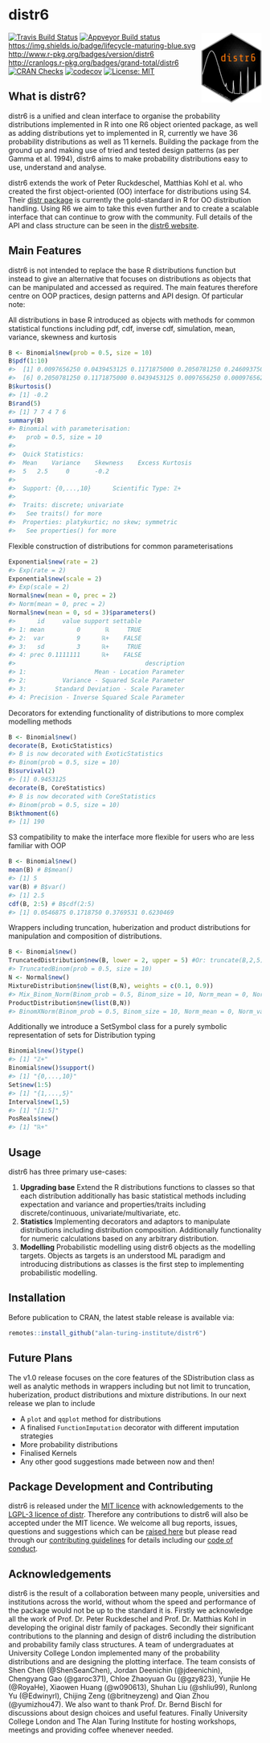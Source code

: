 distr6
================

<img src="man/figures/logo.png" align="right" alt="" width="120" />

[![Travis Build
Status](https://travis-ci.com/alan-turing-institute/distr6.svg?branch=master)](https://travis-ci.com/alan-turing-institute/distr6)
[![Appveyor Build
status](https://ci.appveyor.com/api/projects/status/mrexqbmrtrx865jf/branch/master?svg=true)](https://ci.appveyor.com/project/RaphaelS1/distr6-xsr0j/branch/master)
<https://img.shields.io/badge/lifecycle-maturing-blue.svg>
<http://www.r-pkg.org/badges/version/distr6>
<http://cranlogs.r-pkg.org/badges/grand-total/distr6> [![CRAN
Checks](https://cranchecks.info/badges/summary/distr6)](https://cran.r-project.org/web/checks/check_results_distr6.html)
[![codecov](https://codecov.io/gh/alan-turing-institute/distr6/branch/master/graph/badge.svg)](https://codecov.io/gh/alan-turing-institute/distr6)
[![License:
MIT](https://img.shields.io/badge/License-MIT-yellow.svg)](https://opensource.org/licenses/MIT)

## What is distr6?

distr6 is a unified and clean interface to organise the probability
distributions implemented in R into one R6 object oriented package, as
well as adding distributions yet to implemented in R, currently we have
36 probability distributions as well as 11 kernels. Building the package
from the ground up and making use of tried and tested design patterns
(as per Gamma et al. 1994), distr6 aims to make probability
distributions easy to use, understand and analyse.

distr6 extends the work of Peter Ruckdeschel, Matthias Kohl et al. who
created the first object-oriented (OO) interface for distributions using
S4. Their [distr package](http://distr.r-forge.r-project.org/) is
currently the gold-standard in R for OO distribution handling. Using R6
we aim to take this even further and to create a scalable interface that
can continue to grow with the community. Full details of the API and
class structure can be seen in the [distr6
website](https://alan-turing-institute.github.io/distr6/).

## Main Features

distr6 is not intended to replace the base R distributions function but
instead to give an alternative that focuses on distributions as objects
that can be manipulated and accessed as required. The main features
therefore centre on OOP practices, design patterns and API design. Of
particular note:

All distributions in base R introduced as objects with methods for
common statistical functions including pdf, cdf, inverse cdf,
simulation, mean, variance, skewness and kurtosis

``` r
B <- Binomial$new(prob = 0.5, size = 10)
B$pdf(1:10)
#>  [1] 0.0097656250 0.0439453125 0.1171875000 0.2050781250 0.2460937500
#>  [6] 0.2050781250 0.1171875000 0.0439453125 0.0097656250 0.0009765625
B$kurtosis()
#> [1] -0.2
B$rand(5)
#> [1] 7 7 4 7 6
summary(B)
#> Binomial with parameterisation:
#>   prob = 0.5, size = 10
#> 
#>  Quick Statistics: 
#>  Mean    Variance    Skewness    Excess Kurtosis
#>  5   2.5     0       -0.2
#> 
#>  Support: {0,...,10}      Scientific Type: ℤ+ 
#> 
#>  Traits: discrete; univariate
#>   See traits() for more
#>  Properties: platykurtic; no skew; symmetric
#>   See properties() for more
```

Flexible construction of distributions for common parameterisations

``` r
Exponential$new(rate = 2)
#> Exp(rate = 2)
Exponential$new(scale = 2)
#> Exp(scale = 2)
Normal$new(mean = 0, prec = 2)
#> Norm(mean = 0, prec = 2)
Normal$new(mean = 0, sd = 3)$parameters()
#>      id     value support settable
#> 1: mean         0       ℝ     TRUE
#> 2:  var         9      ℝ+    FALSE
#> 3:   sd         3      ℝ+     TRUE
#> 4: prec 0.1111111      ℝ+    FALSE
#>                                    description
#> 1:                   Mean - Location Parameter
#> 2:          Variance - Squared Scale Parameter
#> 3:        Standard Deviation - Scale Parameter
#> 4: Precision - Inverse Squared Scale Parameter
```

Decorators for extending functionality of distributions to more complex
modelling methods

``` r
B <- Binomial$new()
decorate(B, ExoticStatistics)
#> B is now decorated with ExoticStatistics
#> Binom(prob = 0.5, size = 10)
B$survival(2)
#> [1] 0.9453125
decorate(B, CoreStatistics)
#> B is now decorated with CoreStatistics
#> Binom(prob = 0.5, size = 10)
B$kthmoment(6)
#> [1] 190
```

S3 compatibility to make the interface more flexible for users who are
less familiar with OOP

``` r
B <- Binomial$new()
mean(B) # B$mean()
#> [1] 5
var(B) # B$var()
#> [1] 2.5
cdf(B, 2:5) # B$cdf(2:5)
#> [1] 0.0546875 0.1718750 0.3769531 0.6230469
```

Wrappers including truncation, huberization and product distributions
for manipulation and composition of distributions.

``` r
B <- Binomial$new()
TruncatedDistribution$new(B, lower = 2, upper = 5) #Or: truncate(B,2,5)
#> TruncatedBinom(prob = 0.5, size = 10)
N <- Normal$new()
MixtureDistribution$new(list(B,N), weights = c(0.1, 0.9))
#> Mix_Binom_Norm(Binom_prob = 0.5, Binom_size = 10, Norm_mean = 0, Norm_var = 1)
ProductDistribution$new(list(B,N))
#> BinomXNorm(Binom_prob = 0.5, Binom_size = 10, Norm_mean = 0, Norm_var = 1)
```

Additionally we introduce a SetSymbol class for a purely symbolic
representation of sets for Distribution typing

``` r
Binomial$new()$type()
#> [1] "ℤ+"
Binomial$new()$support()
#> [1] "{0,...,10}"
Set$new(1:5)
#> [1] "{1,...,5}"
Interval$new(1,5)
#> [1] "[1:5]"
PosReals$new()
#> [1] "ℝ+"
```

## Usage

distr6 has three primary use-cases:

1.  **Upgrading base** Extend the R distributions functions to classes
    so that each distribution additionally has basic statistical methods
    including expectation and variance and properties/traits including
    discrete/continuous, univariate/multivariate, etc.
2.  **Statistics** Implementing decorators and adaptors to manipulate
    distributions including distribution composition. Additionally
    functionality for numeric calculations based on any arbitrary
    distribution.
3.  **Modelling** Probabilistic modelling using distr6 objects as the
    modelling targets. Objects as targets is an understood ML paradigm
    and introducing distributions as classes is the first step to
    implementing probabilistic modelling.

## Installation

Before publication to CRAN, the latest stable release is available via:

``` r
remotes::install_github("alan-turing-institute/distr6")
```

## Future Plans

The v1.0 release focuses on the core features of the SDistribution class
as well as analytic methods in wrappers including but not limit to
truncation, huberization, product distributions and mixture
distributions. In our next release we plan to include

  - A `plot` and `qqplot` method for distributions
  - A finalised `FunctionImputation` decorator with different imputation
    strategies
  - More probability distributions
  - Finalised Kernels
  - Any other good suggestions made between now and then\!

## Package Development and Contributing

distr6 is released under the [MIT
licence](https://opensource.org/licenses/MIT) with acknowledgements to
the [LGPL-3 licence of
distr](https://github.com/alan-turing-institute/distr6/blob/master/Licensing).
Therefore any contributions to distr6 will also be accepted under the
MIT licence. We welcome all bug reports, issues, questions and
suggestions which can be [raised
here](https://github.com/alan-turing-institute/distr6/issues) but please
read through our [contributing
guidelines](https://github.com/alan-turing-institute/distr6/blob/master/CONTRIBUTING.md)
for details including our [code of
conduct](https://github.com/alan-turing-institute/distr6/blob/master/CODE_OF_CONDUCT.md).

## Acknowledgements

distr6 is the result of a collaboration between many people,
universities and institutions across the world, without whom the speed
and performance of the package would not be up to the standard it is.
Firstly we acknowledge all the work of Prof. Dr. Peter Ruckdeschel and
Prof. Dr. Matthias Kohl in developing the original distr family of
packages. Secondly their significant contributions to the planning and
design of distr6 including the distribution and probability family class
structures. A team of undergraduates at University College London
implemented many of the probability distributions and are designing the
plotting interface. The team consists of Shen Chen (@ShenSeanChen),
Jordan Deenichin (@jdeenichin), Chengyang Gao (@garoc371), Chloe
Zhaoyuan Gu (@gzy823), Yunjie He (@RoyaHe), Xiaowen Huang (@w090613),
Shuhan Liu (@shliu99), Runlong Yu (@Edwinyrl), Chijing Zeng
(@britneyzeng) and Qian Zhou (@yumizhou47). We also want to thank
Prof. Dr. Bernd Bischl for discussions about design choices and useful
features. Finally University College London and The Alan Turing
Institute for hosting workshops, meetings and providing coffee whenever
needed.
